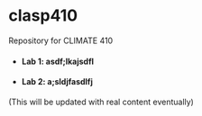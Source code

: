 # clasp410
Repository for CLIMATE 410
 - #### Lab 1: asdf;lkajsdfl
 - #### Lab 2: a;sldjfasdlfj
(This will be updated with real content eventually)

